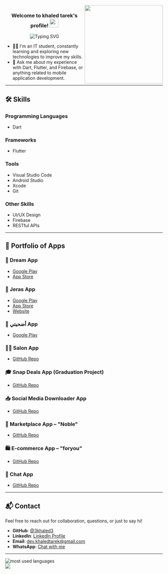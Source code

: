 <img width="250" align="right" src="https://c.tenor.com/_DOBjnGspYAAAAAM/code-coding.gif">

<h3 align="center">
  Welcome to khaled tarek's profile!
  <img src="https://media.giphy.com/media/hvRJCLFzcasrR4ia7z/giphy.gif" width="28">
</h3>

<!-- Typing SVG by DenverCoder1 -->
<p align="center">
<img src="https://readme-typing-svg.demolab.com?font=Fira+Code&pause=1000&color=F70000&random=false&width=435&lines=Flutter+developer" alt="Typing SVG" />
</p> 

- 👨‍💻 I'm an IT student, constantly learning and exploring new technologies to improve my skills.
- 💬 Ask me about my experience with Dart, Flutter, and Firebase, or anything related to mobile application development.

---

## 🛠 Skills

### Programming Languages
- Dart

### Frameworks
- Flutter

### Tools
- Visual Studio Code
- Android Studio
- Xcode
- Git

### Other Skills
- UI/UX Design
- Firebase 
- RESTful APIs

---

## 📱 Portfolio of Apps

### 🌙 Dream App
- [Google Play](https://play.google.com/store/apps/details?id=com.abdulazizahmed.dream)  
- [App Store](https://apps.apple.com/sa/app/dream-dream-interpretation/id1515745954)

### 🌿 Jeras App
- [Google Play](https://play.google.com/store/apps/details?id=com.app.jeras)  
- [App Store](https://apps.apple.com/sa/app/jeras-غراس/id1612021922)  
- [Website](https://www.jeras.io/)

### 🐑 أضحيتي App
- [Google Play](https://play.google.com/store/apps/details?id=com.odhoyati.odhoyati)

### 💇‍♀️ Salon App
- [GitHub Repo](https://github.com/3khaled3/Salon_readme)

### 🎓 Snap Deals App (Graduation Project)
- [GitHub Repo](https://github.com/3khaled3/snapDealsApp_readMe)

### 📥 Social Media Downloader App
- [GitHub Repo](https://github.com/3khaled3/SocialMediaDownloader)

### 🛒 Marketplace App – "Noble"
- [GitHub Repo](https://github.com/3khaled3/Nob_like_Olx)

### 🛍️ E-commerce App – "foryou"
- [GitHub Repo](https://github.com/3khaled3/foryou_ecommerceApp)

### 💬 Chat App
- [GitHub Repo](https://github.com/3khaled3/wechat)

---

## 📬 Contact

Feel free to reach out for collaboration, questions, or just to say hi!

- **GitHub**: [@3khaled3](https://github.com/3khaled3)  
- **LinkedIn**: [LinkedIn Profile](https://www.linkedin.com/in/khaled-tarek-675632241)  
- **Email**: dev.khaledtarek@gmail.com  
- **WhatsApp**: [Chat with me](https://wa.me/+201273793869)

---

<img align="left" src="https://github-readme-stats.vercel.app/api/top-langs?username=3khaled3&show_icons=true&locale=en&layout=compact&theme=radical" alt="most used languages" />
<br>
<a href="https://komarev.com/ghpvc/?username=3khaled3&style=for-the-badge">
    <img src="https://komarev.com/ghpvc/?username=3khaled3&style=for-the-badge">
</a>
